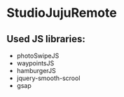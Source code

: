 # StudioJujuRemote

## Used JS libraries:
* photoSwipeJS
* waypointsJS
* hamburgerJS
* jquery-smooth-scrool
* gsap
